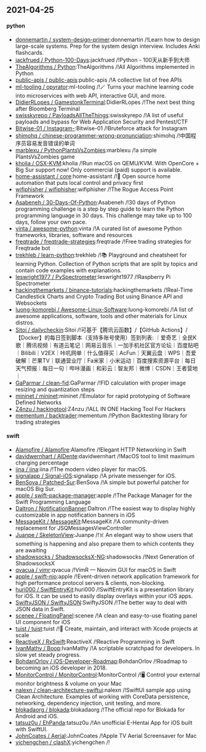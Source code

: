 ## 2021-04-25

#### python
* [donnemartin / system-design-primer](https://github.com/donnemartin/system-design-primer):donnemartin /!Learn how to design large-scale systems. Prep for the system design interview. Includes Anki flashcards.
* [jackfrued / Python-100-Days](https://github.com/jackfrued/Python-100-Days):jackfrued /!Python - 100天从新手到大师
* [TheAlgorithms / Python](https://github.com/TheAlgorithms/Python):TheAlgorithms /!All Algorithms implemented in Python
* [public-apis / public-apis](https://github.com/public-apis/public-apis):public-apis /!A collective list of free APIs
* [ml-tooling / opyrator](https://github.com/ml-tooling/opyrator):ml-tooling /!🪄 Turns your machine learning code into microservices with web API, interactive GUI, and more.
* [DidierRLopes / GamestonkTerminal](https://github.com/DidierRLopes/GamestonkTerminal):DidierRLopes /!The next best thing after Bloomberg Terminal
* [swisskyrepo / PayloadsAllTheThings](https://github.com/swisskyrepo/PayloadsAllTheThings):swisskyrepo /!A list of useful payloads and bypass for Web Application Security and Pentest/CTF
* [Bitwise-01 / Instagram-](https://github.com/Bitwise-01/Instagram-):Bitwise-01 /!Bruteforce attack for Instagram
* [shimohq / chinese-programmer-wrong-pronunciation](https://github.com/shimohq/chinese-programmer-wrong-pronunciation):shimohq /!中国程序员容易发音错误的单词
* [marblexu / PythonPlantsVsZombies](https://github.com/marblexu/PythonPlantsVsZombies):marblexu /!a simple PlantsVsZombies game
* [kholia / OSX-KVM](https://github.com/kholia/OSX-KVM):kholia /!Run macOS on QEMU/KVM. With OpenCore + Big Sur support now! Only commercial (paid) support is available.
* [home-assistant / core](https://github.com/home-assistant/core):home-assistant /!🏡
Open source home automation that puts local control and privacy first
* [wifiphisher / wifiphisher](https://github.com/wifiphisher/wifiphisher):wifiphisher /!The Rogue Access Point Framework
* [Asabeneh / 30-Days-Of-Python](https://github.com/Asabeneh/30-Days-Of-Python):Asabeneh /!30 days of Python programming challenge is a step by step guide to learn the Python programming language in 30 days. This challenge may take up to 100 days, follow your own pace.
* [vinta / awesome-python](https://github.com/vinta/awesome-python):vinta /!A curated list of awesome Python frameworks, libraries, software and resources
* [freqtrade / freqtrade-strategies](https://github.com/freqtrade/freqtrade-strategies):freqtrade /!Free trading strategies for Freqtrade bot
* [trekhleb / learn-python](https://github.com/trekhleb/learn-python):trekhleb /!📚
Playground and cheatsheet for learning Python. Collection of Python scripts that are split by topics and contain code examples with explanations.
* [leswright1977 / PySpectrometer](https://github.com/leswright1977/PySpectrometer):leswright1977 /!Raspberry Pi Spectrometer
* [hackingthemarkets / binance-tutorials](https://github.com/hackingthemarkets/binance-tutorials):hackingthemarkets /!Real-Time Candlestick Charts and Crypto Trading Bot using Binance API and Websockets
* [luong-komorebi / Awesome-Linux-Software](https://github.com/luong-komorebi/Awesome-Linux-Software):luong-komorebi /!A list of awesome applications, software, tools and other materials for Linux distros.
* [Sitoi / dailycheckin](https://github.com/Sitoi/dailycheckin):Sitoi /!可基于【腾讯云函数】/【GitHub Actions】/【Docker】的每日签到脚本（支持多账号使用）签到列表: ｜爱奇艺｜全民K歌｜腾讯视频｜有道云笔记｜网易云音乐｜一加手机社区官方论坛｜百度贴吧｜Bilibili｜V2EX｜咔叽网单｜什么值得买｜AcFun｜天翼云盘｜WPS｜吾爱破解｜芒果TV｜联通营业厅｜Fa米家｜小米运动｜百度搜索资源平台｜每日天气预报｜每日一句｜哔咔漫画｜和彩云｜智友邦｜微博｜CSDN｜王者营地｜
* [GaParmar / clean-fid](https://github.com/GaParmar/clean-fid):GaParmar /!FID calculation with proper image resizing and quantization steps
* [mininet / mininet](https://github.com/mininet/mininet):mininet /!Emulator for rapid prototyping of Software Defined Networks
* [Z4nzu / hackingtool](https://github.com/Z4nzu/hackingtool):Z4nzu /!ALL IN ONE Hacking Tool For Hackers
* [mementum / backtrader](https://github.com/mementum/backtrader):mementum /!Python Backtesting library for trading strategies

#### swift
* [Alamofire / Alamofire](https://github.com/Alamofire/Alamofire):Alamofire /!Elegant HTTP Networking in Swift
* [davidwernhart / AlDente](https://github.com/davidwernhart/AlDente):davidwernhart /!MacOS tool to limit maximum charging percentage
* [iina / iina](https://github.com/iina/iina):iina /!The modern video player for macOS.
* [signalapp / Signal-iOS](https://github.com/signalapp/Signal-iOS):signalapp /!A private messenger for iOS.
* [BenSova / Patched-Sur](https://github.com/BenSova/Patched-Sur):BenSova /!A simple but powerful patcher for macOS Big Sur.
* [apple / swift-package-manager](https://github.com/apple/swift-package-manager):apple /!The Package Manager for the Swift Programming Language
* [Daltron / NotificationBanner](https://github.com/Daltron/NotificationBanner):Daltron /!The easiest way to display highly customizable in app notification banners in iOS
* [MessageKit / MessageKit](https://github.com/MessageKit/MessageKit):MessageKit /!A community-driven replacement for JSQMessagesViewController
* [Juanpe / SkeletonView](https://github.com/Juanpe/SkeletonView):Juanpe /!☠️
An elegant way to show users that something is happening and also prepare them to which contents they are awaiting
* [shadowsocks / ShadowsocksX-NG](https://github.com/shadowsocks/ShadowsocksX-NG):shadowsocks /!Next Generation of ShadowsocksX
* [qvacua / vimr](https://github.com/qvacua/vimr):qvacua /!VimR — Neovim GUI for macOS in Swift
* [apple / swift-nio](https://github.com/apple/swift-nio):apple /!Event-driven network application framework for high performance protocol servers & clients, non-blocking.
* [huri000 / SwiftEntryKit](https://github.com/huri000/SwiftEntryKit):huri000 /!SwiftEntryKit is a presentation library for iOS. It can be used to easily display overlays within your iOS apps.
* [SwiftyJSON / SwiftyJSON](https://github.com/SwiftyJSON/SwiftyJSON):SwiftyJSON /!The better way to deal with JSON data in Swift.
* [scenee / FloatingPanel](https://github.com/scenee/FloatingPanel):scenee /!A clean and easy-to-use floating panel UI component for iOS
* [tuist / tuist](https://github.com/tuist/tuist):tuist /!🚀
Create, maintain, and interact with Xcode projects at scale
* [ReactiveX / RxSwift](https://github.com/ReactiveX/RxSwift):ReactiveX /!Reactive Programming in Swift
* [IvanMathy / Boop](https://github.com/IvanMathy/Boop):IvanMathy /!A scriptable scratchpad for developers. In slow yet steady progress.
* [BohdanOrlov / iOS-Developer-Roadmap](https://github.com/BohdanOrlov/iOS-Developer-Roadmap):BohdanOrlov /!Roadmap to becoming an iOS developer in 2018.
* [MonitorControl / MonitorControl](https://github.com/MonitorControl/MonitorControl):MonitorControl /!🖥
Control your external monitor brightness & volume on your Mac
* [nalexn / clean-architecture-swiftui](https://github.com/nalexn/clean-architecture-swiftui):nalexn /!SwiftUI sample app using Clean Architecture. Examples of working with CoreData persistence, networking, dependency injection, unit testing, and more.
* [blokadaorg / blokada](https://github.com/blokadaorg/blokada):blokadaorg /!The official repo for Blokada for Android and iOS.
* [tatsuz0u / EhPanda](https://github.com/tatsuz0u/EhPanda):tatsuz0u /!An unofficial E-Hentai App for iOS built with SwiftUI.
* [JohnCoates / Aerial](https://github.com/JohnCoates/Aerial):JohnCoates /!Apple TV Aerial Screensaver for Mac
* [yichengchen / clashX](https://github.com/yichengchen/clashX):yichengchen /!
